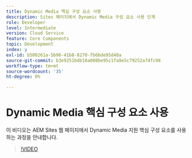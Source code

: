 ```yaml
---
title: Dynamic Media 핵심 구성 요소 사용
description: Sites 페이지에서 Dynamic Media 구성 요소 사용 단계
role: Developer
level: Intermediate
version: Cloud Service
feature: Core Components
topic: Development
index: y
exl-id: b500261a-5b96-41b8-8270-fb6bde95d48a
source-git-commit: b3e9251bdb18a008be95c1fa9e5c79252a74fc98
workflow-type: tm+mt
source-wordcount: '35'
ht-degree: 0%

---
```


# Dynamic Media 핵심 구성 요소 사용

이 비디오는 AEM Sites 웹 페이지에서 Dynamic Media 지원 핵심 구성 요소를 사용하는 과정을 안내합니다.

>[!VIDEO](https://video.tv.adobe.com/v/335461?quality=12&learn=on)
